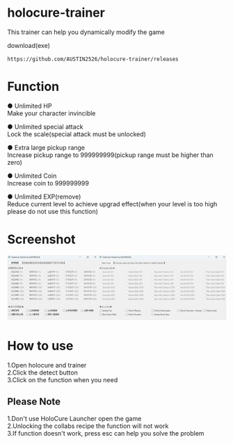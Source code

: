 ﻿# holocure-trainer  
This trainer can help you dynamically modify the game   

download(exe)  

```
https://github.com/AUSTIN2526/holocure-trainer/releases
```

# Function  

● Unlimited HP  
  Make your character invincible  
  
● Unlimited special attack  
  Lock the scale(special attack must be unlocked)  

● Extra large pickup range  
  Increase pickup range to 999999999(pickup range must be higher than zero)  

● Unlimited Coin  
  Increase coin to 999999999  
  
● Unlimited EXP(remove)  
 Reduce current level to achieve upgrad effect(when your level is too high please do not use this function)  
	
# Screenshot  
![Image text](https://github.com/AUSTIN2526/holocure-trainer/blob/main/screen.png)  
   
# How to use  
1.Open holocure and trainer  
2.Click the detect button   
3.Click on the function when you need  

## Please Note
1.Don't use HoloCure Launcher open the game  
2.Unlocking the collabs recipe the function will not work  
3.If function doesn't work, press esc can help you solve the problem  
